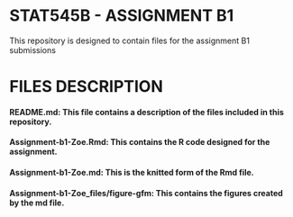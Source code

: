 # STAT545B - ASSIGNMENT B1
This repository is designed to contain files for the assignment B1 submissions
# FILES DESCRIPTION
#### README.md: This file contains a description of the files included in this repository.
#### Assignment-b1-Zoe.Rmd: This contains the R code designed for the assignment.
#### Assignment-b1-Zoe.md: This is the knitted form of the Rmd file.
#### Assignment-b1-Zoe_files/figure-gfm: This contains the figures created by the md file.
